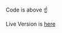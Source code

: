 Code is above ☝️ 

Live Version is [here](https://leoneckert.github.io/critical-data-and-visualization-spring-2022/labs/lab3/in-class-coding/lab4-linear-scale_blank)